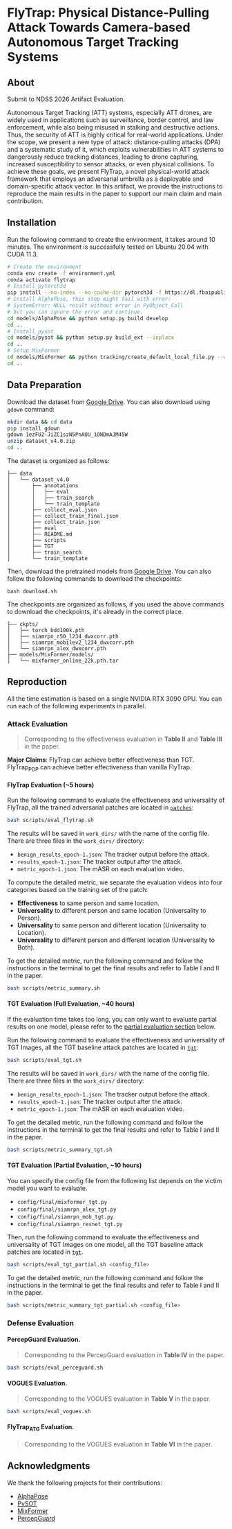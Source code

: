 # FlyTrap: Physical Distance-Pulling Attack Towards Camera-based Autonomous Target Tracking Systems

## About

Submit to NDSS 2026 Artifact Evaluation.

Autonomous Target Tracking (ATT) systems, especially ATT drones, are widely used in applications such as surveillance, border control, and law enforcement, while also being misused in stalking and destructive actions. Thus, the security of ATT is highly critical for real-world applications. Under the scope, we present a new type of attack: distance-pulling attacks (DPA) and a systematic study of it, which exploits vulnerabilities in ATT systems to dangerously reduce tracking distances, leading to drone capturing, increased susceptibility to sensor attacks, or even physical collisions. To achieve these goals, we present FlyTrap, a novel physical-world attack framework that employs an adversarial umbrella as a deployable and domain-specific attack vector. In this artifact, we provide the instructions to reproduce the main results in the paper to support our main claim and main contribution.

## Installation

Run the following command to create the environment, it takes around 10 minutes. The environment is successfully tested on Ubuntu 20.04 with CUDA 11.3.

```bash
# Create the environment
conda env create -f environment.yml
conda activate flytrap
# Install pytorch3d
pip install --no-index --no-cache-dir pytorch3d -f https://dl.fbaipublicfiles.com/pytorch3d/packaging/wheels/py38_cu113_pyt1110/download.html
# Install AlphaPose, this step might fail with error: 
# SystemError: NULL result without error in PyObject_Call
# but you can ignore the error and continue.
cd models/AlphaPose && python setup.py build develop
cd ..
# Install pysot
cd models/pysot && python setup.py build_ext --inplace
cd ..
# Setup MixFormer
cd models/MixFormer && python tracking/create_default_local_file.py --workspace_dir . --data_dir ./data --save_dir .
cd ..
```

## Data Preparation

Download the dataset from [Google Drive](https://drive.google.com/file/d/1ezFU2-JiZC1szN5PnAUU_1ONDmAJM45W/view?usp=sharing). You can also download using `gdown` command:

```bash
mkdir data && cd data
pip install gdown
gdown 1ezFU2-JiZC1szN5PnAUU_1ONDmAJM45W
unzip dataset_v4.0.zip
cd ..
```

The dataset is organized as follows:

```
├── data
│   └── dataset_v4.0
│       ├── annotations
│       │   ├── eval
│       │   ├── train_search
│       │   └── train_template
│       ├── collect_eval.json
│       ├── collect_train_final.json
│       ├── collect_train.json
│       ├── eval
│       ├── README.md
│       ├── scripts
│       ├── TGT
│       ├── train_search
│       └── train_template
```

Then, download the pretrained models from [Google Drive](https://drive.google.com/drive/folders/1snpDOOAxZAvUrStP3QvJreaTe56gQhDV?usp=drive_link). You can also follow the following commands to download the checkpoints:

```
bash download.sh
```

The checkpoints are organized as follows, if you used the above commands to download the checkpoints, it's already in the correct place.
```
├── ckpts/
│   ├── torch_bdd100k.pth
│   ├── siamrpn_r50_l234_dwxcorr.pth
│   ├── siamrpn_mobilev2_l234_dwxcorr.pth
│   └── siamrpn_alex_dwxcorr.pth
├── models/MixFormer/models/
│   └── mixformer_online_22k.pth.tar
```

## Reproduction

All the time estimation is based on a single NVIDIA RTX 3090 GPU. You can run each of the following experiments in parallel.

### Attack Evaluation

> Corresponding to the effectiveness evaluation in **Table II** and **Table III** in the paper.

**Major Claims**: FlyTrap can achieve better effectiveness than TGT. FlyTrap<sub>PDP</sub> can achieve better effectiveness than vanilla FlyTrap.

#### FlyTrap Evaluation (~5 hours)

Run the following command to evaluate the effectiveness and universality of FlyTrap, all the trained adversarial patches are located in [`patches`](./patches):

```sh
bash scripts/eval_flytrap.sh
```

The results will be saved in `work_dirs/` with the name of the config file. There are three files in the `work_dirs/` directory:

- `benign_results_epoch-1.json`: The tracker output before the attack.
- `results_epoch-1.json`: The tracker output after the attack.
- `metric_epoch-1.json`: The mASR on each evaluation video.

To compute the detailed metric, we separate the evaluation videos into four categories based on the training set of the patch:

- **Effectiveness** to same person and same location.
- **Universality** to different person and same location (Universality to Person).
- **Universality** to same person and different location (Universality to Location).
- **Universality** to different person and different location (Universality to Both).

To get the detailed metric, run the following command and follow the instructions in the terminal to get the final results and refer to Table I and II in the paper.

```bash
bash scripts/metric_summary.sh
```

#### TGT Evaluation (Full Evaluation, ~40 hours)

If the evaluation time takes too long, you can only want to evaluate partial results on one model, please refer to the [partial evaluation section](#tgt-evaluation-partial-evaluation-10-hours) below.

Run the following command to evaluate the effectiveness and universality of TGT Images, all the TGT baseline attack patches are located in [`tgt`](./tgt):

```sh
bash scripts/eval_tgt.sh
```

The results will be saved in `work_dirs/` with the name of the config file. There are three files in the `work_dirs/` directory:

- `benign_results_epoch-1.json`: The tracker output before the attack.
- `results_epoch-1.json`: The tracker output after the attack.
- `metric_epoch-1.json`: The mASR on each evaluation video.

To get the detailed metric, run the following command and follow the instructions in the terminal to get the final results and refer to Table I and II in the paper.

```bash
bash scripts/metric_summary_tgt.sh
```

#### TGT Evaluation (Partial Evaluation, ~10 hours)

You can specify the config file from the following list depends on the victim model you want to evaluate.

- `config/final/mixformer_tgt.py`
- `config/final/siamrpn_alex_tgt.py`
- `config/final/siamrpn_mob_tgt.py`
- `config/final/siamrpn_resnet_tgt.py`

Then, run the following command to evaluate the effectiveness and universality of TGT Images on one model, all the TGT baseline attack patches are located in [`tgt`](./tgt). 

```sh
bash scripts/eval_tgt_partial.sh <config_file>
```

To get the detailed metric, run the following command and follow the instructions in the terminal to get the final results and refer to Table I and II in the paper.

```bash
bash scripts/metric_summary_tgt_partial.sh <config_file>
```

### Defense Evaluation

#### PercepGuard Evaluation.

> Corresponding to the PercepGuard evaluation in **Table IV** in the paper.

```sh
bash scripts/eval_perceguard.sh
```

#### VOGUES Evaluation.

> Corresponding to the VOGUES evaluation in **Table V** in the paper.

```sh
bash scripts/eval_vogues.sh
```

#### FlyTrap<sub>ATG</sub> Evaluation.

> Corresponding to the VOGUES evaluation in **Table VI** in the paper.


## Acknowledgments

We thank the following projects for their contributions:

- [AlphaPose](https://github.com/MVIG-SJTU/AlphaPose)
- [PySOT](https://github.com/STVIR/pysot)
- [MixFormer](https://github.com/MCG-NJU/MixFormer)
- [PercepGuard](https://github.com/Harry1993/PercepGuard)